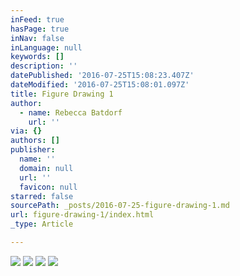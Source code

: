```yaml
---
inFeed: true
hasPage: true
inNav: false
inLanguage: null
keywords: []
description: ''
datePublished: '2016-07-25T15:08:23.407Z'
dateModified: '2016-07-25T15:08:01.097Z'
title: Figure Drawing 1
author:
  - name: Rebecca Batdorf
    url: ''
via: {}
authors: []
publisher:
  name: ''
  domain: null
  url: ''
  favicon: null
starred: false
sourcePath: _posts/2016-07-25-figure-drawing-1.md
url: figure-drawing-1/index.html
_type: Article

---
```

![](https://the-grid-user-content.s3-us-west-2.amazonaws.com/a942d3e6-1b4f-4862-bb78-9356437ac5d8.jpg)
![](https://the-grid-user-content.s3-us-west-2.amazonaws.com/7f67cb4c-ca3b-42b2-9b51-b3732efe3c6a.jpg)
![](https://the-grid-user-content.s3-us-west-2.amazonaws.com/e44d6d32-9fc8-4e9a-8a96-fdcf914dc7b3.jpg)
![](https://the-grid-user-content.s3-us-west-2.amazonaws.com/016694c4-6338-4e97-a8bd-a516cabef696.jpg)